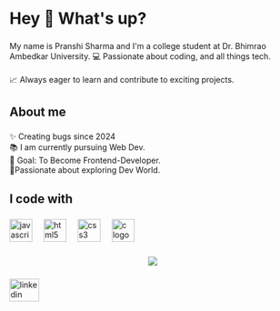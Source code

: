 <h1 align="left">Hey 👋 What's up?</h1>

###

<p align="left">My name is Pranshi Sharma and I'm a college student at Dr. Bhimrao Ambedkar University. 💻 Passionate about coding, and all things tech.<br><br>📈 Always eager to learn and contribute to exciting projects.</p>

###

<h2 align="left">About me</h2>

###

<p align="left">✨ Creating bugs since  2024<br>📚 I am currently pursuing Web Dev.<br>🎯 Goal: To Become Frontend-Developer.<br>👾Passionate about  exploring Dev World.</p>

###

<h2 align="left">I code with</h2>

###

<div align="left">
  <img src="https://cdn.jsdelivr.net/gh/devicons/devicon/icons/javascript/javascript-original.svg" height="40" alt="javascript logo"  />
  <img width="12" />
  <img src="https://cdn.jsdelivr.net/gh/devicons/devicon/icons/html5/html5-original.svg" height="40" alt="html5 logo"  />
  <img width="12" />
  <img src="https://cdn.jsdelivr.net/gh/devicons/devicon/icons/css3/css3-original.svg" height="40" alt="css3 logo"  />
  <img width="12" />
  <img src="https://cdn.jsdelivr.net/gh/devicons/devicon/icons/c/c-original.svg" height="40" alt="c logo"  />
</div>

###

<div align="center">
  <img src="https://profile-counter.glitch.me/Monday-D/count.svg?"  />
</div>

###

<div align="left">
  <a href="www.linkedin.com/in/pranshi16" target="_blank">
    <img src="https://raw.githubusercontent.com/maurodesouza/profile-readme-generator/master/src/assets/icons/social/linkedin/default.svg" width="52" height="40" alt="linkedin logo"  />
  </a>
</div>

###
